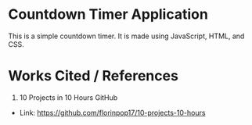 # Countdown Timer Application
This is a simple countdown timer. It is made using JavaScript, HTML, and CSS.


# Works Cited / References
1. 10 Projects in 10 Hours GitHub
- Link: https://github.com/florinpop17/10-projects-10-hours
